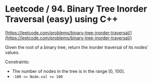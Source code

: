 # Leetcode / 94. Binary Tree Inorder Traversal (easy) using C++

[https://leetcode.com/problems/binary-tree-inorder-traversal/](https://leetcode.com/problems/binary-tree-inorder-traversal/)

Given the root of a binary tree, return the inorder traversal of its nodes' values.

Constraints:

- The number of nodes in the tree is in the range [0, 100].
- `-100 <= Node.val <= 100`



